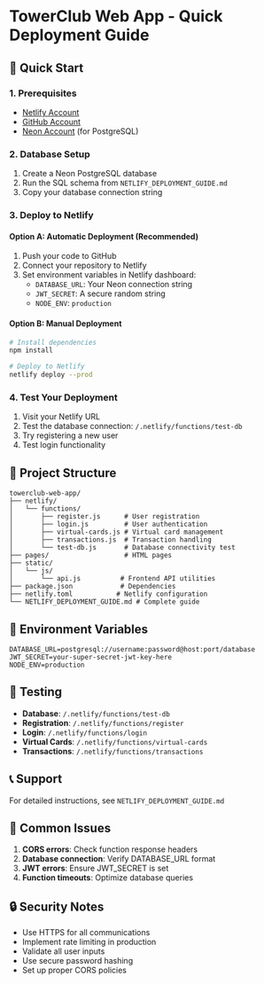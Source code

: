 # TowerClub Web App - Quick Deployment Guide

## 🚀 Quick Start

### 1. Prerequisites
- [Netlify Account](https://netlify.com)
- [GitHub Account](https://github.com)
- [Neon Account](https://neon.tech) (for PostgreSQL)

### 2. Database Setup
1. Create a Neon PostgreSQL database
2. Run the SQL schema from `NETLIFY_DEPLOYMENT_GUIDE.md`
3. Copy your database connection string

### 3. Deploy to Netlify

#### Option A: Automatic Deployment (Recommended)
1. Push your code to GitHub
2. Connect your repository to Netlify
3. Set environment variables in Netlify dashboard:
   - `DATABASE_URL`: Your Neon connection string
   - `JWT_SECRET`: A secure random string
   - `NODE_ENV`: `production`

#### Option B: Manual Deployment
```bash
# Install dependencies
npm install

# Deploy to Netlify
netlify deploy --prod
```

### 4. Test Your Deployment
1. Visit your Netlify URL
2. Test the database connection: `/.netlify/functions/test-db`
3. Try registering a new user
4. Test login functionality

## 📁 Project Structure
```
towerclub-web-app/
├── netlify/
│   └── functions/
│       ├── register.js      # User registration
│       ├── login.js         # User authentication
│       ├── virtual-cards.js # Virtual card management
│       ├── transactions.js  # Transaction handling
│       └── test-db.js       # Database connectivity test
├── pages/                   # HTML pages
├── static/
│   └── js/
│       └── api.js          # Frontend API utilities
├── package.json            # Dependencies
├── netlify.toml           # Netlify configuration
└── NETLIFY_DEPLOYMENT_GUIDE.md # Complete guide
```

## 🔧 Environment Variables
```env
DATABASE_URL=postgresql://username:password@host:port/database
JWT_SECRET=your-super-secret-jwt-key-here
NODE_ENV=production
```

## 🧪 Testing
- **Database**: `/.netlify/functions/test-db`
- **Registration**: `/.netlify/functions/register`
- **Login**: `/.netlify/functions/login`
- **Virtual Cards**: `/.netlify/functions/virtual-cards`
- **Transactions**: `/.netlify/functions/transactions`

## 📞 Support
For detailed instructions, see `NETLIFY_DEPLOYMENT_GUIDE.md`

## 🚨 Common Issues
1. **CORS errors**: Check function response headers
2. **Database connection**: Verify DATABASE_URL format
3. **JWT errors**: Ensure JWT_SECRET is set
4. **Function timeouts**: Optimize database queries

## 🔒 Security Notes
- Use HTTPS for all communications
- Implement rate limiting in production
- Validate all user inputs
- Use secure password hashing
- Set up proper CORS policies 